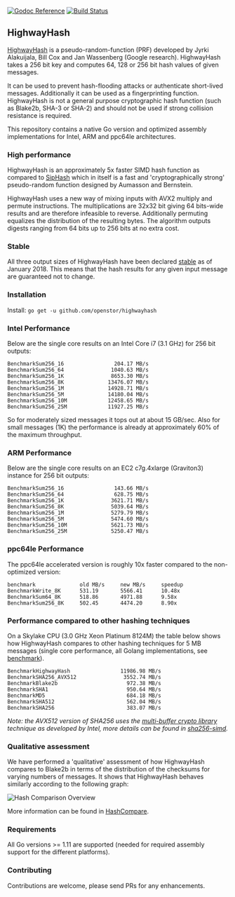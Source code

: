 [![Godoc Reference](https://godoc.org/github.com/openstor/highwayhash?status.svg)](https://godoc.org/github.com/openstor/highwayhash)
[![Build Status](https://travis-ci.org/openstor/highwayhash.svg?branch=master)](https://travis-ci.org/openstor/highwayhash)

## HighwayHash

[HighwayHash](https://github.com/google/highwayhash) is a pseudo-random-function (PRF) developed by Jyrki Alakuijala, Bill Cox and Jan Wassenberg (Google research). HighwayHash takes a 256 bit key and computes 64, 128 or 256 bit hash values of given messages.

It can be used to prevent hash-flooding attacks or authenticate short-lived messages. Additionally it can be used as a fingerprinting function. HighwayHash is not a general purpose cryptographic hash function (such as Blake2b, SHA-3 or SHA-2) and should not be used if strong collision resistance is required. 

This repository contains a native Go version and optimized assembly implementations for Intel, ARM and ppc64le architectures.

### High performance

HighwayHash is an approximately 5x faster SIMD hash function as compared to [SipHash](https://www.131002.net/siphash/siphash.pdf) which in itself is a fast and 'cryptographically strong' pseudo-random function designed by Aumasson and Bernstein.

HighwayHash uses a new way of mixing inputs with AVX2 multiply and permute instructions. The multiplications are 32x32 bit giving 64 bits-wide results and are therefore infeasible to reverse. Additionally permuting equalizes the distribution of the resulting bytes. The algorithm outputs digests ranging from 64 bits up to 256 bits at no extra cost.

### Stable

All three output sizes of HighwayHash have been declared [stable](https://github.com/google/highwayhash/#versioning-and-stability) as of January 2018. This means that the hash results for any given input message are guaranteed not to change.

### Installation

Install: `go get -u github.com/openstor/highwayhash`

### Intel Performance

Below are the single core results on an Intel Core i7 (3.1 GHz) for 256 bit outputs:

```
BenchmarkSum256_16      		  204.17 MB/s
BenchmarkSum256_64      		 1040.63 MB/s
BenchmarkSum256_1K      		 8653.30 MB/s
BenchmarkSum256_8K      		13476.07 MB/s
BenchmarkSum256_1M      		14928.71 MB/s
BenchmarkSum256_5M      		14180.04 MB/s
BenchmarkSum256_10M     		12458.65 MB/s
BenchmarkSum256_25M     		11927.25 MB/s
```

So for moderately sized messages it tops out at about 15 GB/sec. Also for small messages (1K) the performance is already at approximately 60% of the maximum throughput. 

### ARM Performance

Below are the single core results on an EC2 c7g.4xlarge (Graviton3) instance for 256 bit outputs:

```
BenchmarkSum256_16                143.66 MB/s
BenchmarkSum256_64                628.75 MB/s
BenchmarkSum256_1K               3621.71 MB/s
BenchmarkSum256_8K               5039.64 MB/s
BenchmarkSum256_1M               5279.79 MB/s
BenchmarkSum256_5M               5474.60 MB/s
BenchmarkSum256_10M              5621.73 MB/s
BenchmarkSum256_25M              5250.47 MB/s
```

### ppc64le Performance

The ppc64le accelerated version is roughly 10x faster compared to the non-optimized version:

```
benchmark              old MB/s     new MB/s     speedup
BenchmarkWrite_8K      531.19       5566.41      10.48x
BenchmarkSum64_8K      518.86       4971.88      9.58x
BenchmarkSum256_8K     502.45       4474.20      8.90x
```

### Performance compared to other hashing techniques

On a Skylake CPU (3.0 GHz Xeon Platinum 8124M) the table below shows how HighwayHash compares to other hashing techniques for 5 MB messages (single core performance, all Golang implementations, see [benchmark](https://github.com/fwessels/HashCompare/blob/master/benchmarks_test.go)).

```
BenchmarkHighwayHash      	    	11986.98 MB/s
BenchmarkSHA256_AVX512    	    	 3552.74 MB/s
BenchmarkBlake2b          	    	  972.38 MB/s
BenchmarkSHA1             	    	  950.64 MB/s
BenchmarkMD5              	    	  684.18 MB/s
BenchmarkSHA512           	    	  562.04 MB/s
BenchmarkSHA256           	    	  383.07 MB/s
```

*Note: the AVX512 version of SHA256 uses the [multi-buffer crypto library](https://github.com/intel/intel-ipsec-mb) technique as developed by Intel, more details can be found in [sha256-simd](https://github.com/minio/sha256-simd/).*

### Qualitative assessment

We have performed a 'qualitative' assessment of how HighwayHash compares to Blake2b in terms of the distribution of the checksums for varying numbers of messages. It shows that HighwayHash behaves similarly according to the following graph:

![Hash Comparison Overview](https://s3.amazonaws.com/s3git-assets/hash-comparison-final.png)

More information can be found in [HashCompare](https://github.com/fwessels/HashCompare).

### Requirements

All Go versions >= 1.11 are supported (needed for required assembly support for the different platforms).

### Contributing

Contributions are welcome, please send PRs for any enhancements.
